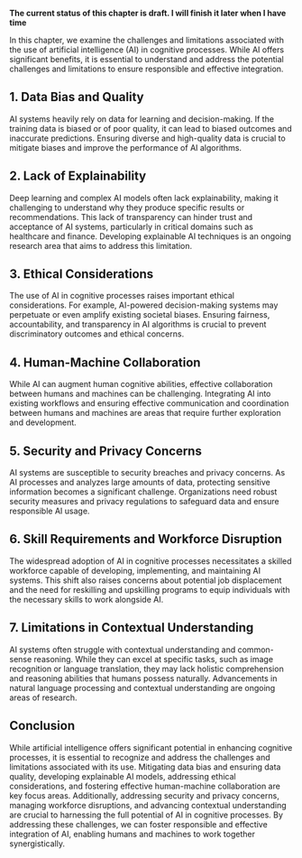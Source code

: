 **The current status of this chapter is draft. I will finish it later when I have time**

In this chapter, we examine the challenges and limitations associated with the use of artificial intelligence (AI) in cognitive processes. While AI offers significant benefits, it is essential to understand and address the potential challenges and limitations to ensure responsible and effective integration.

**1. Data Bias and Quality**
----------------------------

AI systems heavily rely on data for learning and decision-making. If the training data is biased or of poor quality, it can lead to biased outcomes and inaccurate predictions. Ensuring diverse and high-quality data is crucial to mitigate biases and improve the performance of AI algorithms.

**2. Lack of Explainability**
-----------------------------

Deep learning and complex AI models often lack explainability, making it challenging to understand why they produce specific results or recommendations. This lack of transparency can hinder trust and acceptance of AI systems, particularly in critical domains such as healthcare and finance. Developing explainable AI techniques is an ongoing research area that aims to address this limitation.

**3. Ethical Considerations**
-----------------------------

The use of AI in cognitive processes raises important ethical considerations. For example, AI-powered decision-making systems may perpetuate or even amplify existing societal biases. Ensuring fairness, accountability, and transparency in AI algorithms is crucial to prevent discriminatory outcomes and ethical concerns.

**4. Human-Machine Collaboration**
----------------------------------

While AI can augment human cognitive abilities, effective collaboration between humans and machines can be challenging. Integrating AI into existing workflows and ensuring effective communication and coordination between humans and machines are areas that require further exploration and development.

**5. Security and Privacy Concerns**
------------------------------------

AI systems are susceptible to security breaches and privacy concerns. As AI processes and analyzes large amounts of data, protecting sensitive information becomes a significant challenge. Organizations need robust security measures and privacy regulations to safeguard data and ensure responsible AI usage.

**6. Skill Requirements and Workforce Disruption**
--------------------------------------------------

The widespread adoption of AI in cognitive processes necessitates a skilled workforce capable of developing, implementing, and maintaining AI systems. This shift also raises concerns about potential job displacement and the need for reskilling and upskilling programs to equip individuals with the necessary skills to work alongside AI.

**7. Limitations in Contextual Understanding**
----------------------------------------------

AI systems often struggle with contextual understanding and common-sense reasoning. While they can excel at specific tasks, such as image recognition or language translation, they may lack holistic comprehension and reasoning abilities that humans possess naturally. Advancements in natural language processing and contextual understanding are ongoing areas of research.

**Conclusion**
--------------

While artificial intelligence offers significant potential in enhancing cognitive processes, it is essential to recognize and address the challenges and limitations associated with its use. Mitigating data bias and ensuring data quality, developing explainable AI models, addressing ethical considerations, and fostering effective human-machine collaboration are key focus areas. Additionally, addressing security and privacy concerns, managing workforce disruptions, and advancing contextual understanding are crucial to harnessing the full potential of AI in cognitive processes. By addressing these challenges, we can foster responsible and effective integration of AI, enabling humans and machines to work together synergistically.
